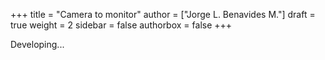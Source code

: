 +++
title = "Camera to monitor"
author = ["Jorge L. Benavides M."]
draft = true
weight = 2
sidebar = false
authorbox = false
+++

<!--more-->

Developing...
